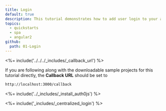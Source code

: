```yaml
---
title: Login
default: true
description: This tutorial demonstrates how to add user login to your application with Auth0.
topics:
  - quickstarts
  - spa
  - angular2
github:
  path: 01-Login
---
```


<%= include('../../../_includes/_callback_url') %>

If you are following along with the downloadable sample projects for this tutorial directly, the **Callback URL** should be set to

```bash
http://localhost:3000/callback
```

<%= include('../_includes/_install_auth0js') %>

<%= include('_includes/_centralized_login') %>


